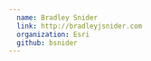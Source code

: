 ```yaml
---
  name: Bradley Snider
  link: http://bradleyjsnider.com
  organization: Esri
  github: bsnider
---
```

